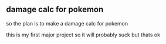 ## damage calc for pokemon
so the plan is to make a damage calc for pokemon

this is my first major project so it will probably suck but thats ok
